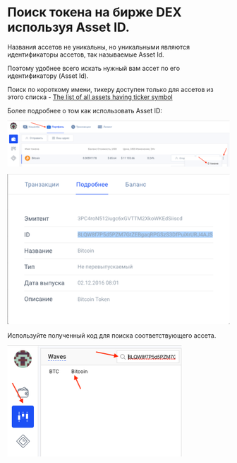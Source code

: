 # **Поиск токена на бирже DEX используя Asset ID**.

Названия ассетов не уникальны, но уникальными являются идентификаторы ассетов, так называемые Asset Id.

Поэтому удобнее всего искать нужный вам ассет по его идентификатору (Asset Id).

Поиск по короткому имени, тикеру доступен только для ассетов из этого списка - [The list of all assets having ticker symbol](https://support.wavesplatform.com/en/knowledge-bases/2/articles/8141-the-list-of-all-assets-having-ticker-symbol)

Более подробнее о том как использовать Asset ID:

![](/ru/_assets/asset_id_01.png)

![](/ru/_assets/asset_id_02.png)

Используйте полученный код для поиска соответствующего ассета.

![](/ru/_assets/asset_id_03.png)
